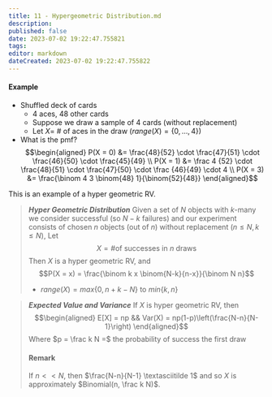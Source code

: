 ```yaml
---
title: 11 - Hypergeometric Distribution.md
description:
published: false
date: 2023-07-02 19:22:47.755821
tags:
editor: markdown
dateCreated: 2023-07-02 19:22:47.755822
---
```


#### Example
- Shuffled deck of cards
	- 4 aces, 48 other cards
	- Suppose we draw a sample of 4 cards (without replacement)
	- Let $X =$ # of aces in the draw ($range(X) = \{0, \dots, 4\}$)
- What is the pmf?
$$\begin{aligned}
	P(X = 0) &= \frac{48}{52} \cdot \frac{47}{51} \cdot \frac{46}{50} \cdot \frac{45}{49} \\
	P(X = 1) &= \frac 4 {52} \cdot \frac{48}{51} \cdot \frac{47}{50} \cdot \frac {46}{49} \cdot 4 \\
	P(X = 3) &= \frac{\binom 4 3 \binom{48} 1}{\binom{52}{48}}
\end{aligned}$$

This is an example of a hyper geometric RV.
> ***Hyper Geometric Distribution***
> Given a set of $N$ objects with $k$-many we consider successful (so $N-k$ failures) and our experiment consists of chosen $n$ objects (out of $n$) without replacement $(n \le N, k \le N)$, Let
> $$X = \text{\# of successes in $n$ draws}$$
> Then $X$ is a hyper geometric RV, and
> $$P(X = x) = \frac{\binom k x \binom{N-k}{n-x}}{\binom N n}$$
> 
> - $range(X) = max\{0, n+k - N\}$ to $min\{k, n\}$

> ***Expected Value and Variance***
> If $X$ is hyper geometric RV, then
> $$\begin{aligned}
> 	E[X] = np && Var(X) = np(1-p)\left(\frac{N-n}{N-1}\right)
> \end{aligned}$$
> Where $p = \frac k N =$ the probability of success the first draw
> 
> #### Remark
> If $n << N$, then $\frac{N-n}{N-1} \textasciitilde 1$ and so $X$ is approximately $Binomial(n, \frac k N)$.

